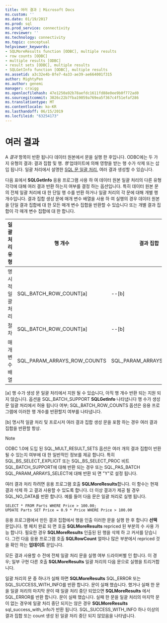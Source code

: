 ```yaml
---
title: 여러 결과 | Microsoft Docs
ms.custom: ''
ms.date: 01/19/2017
ms.prod: sql
ms.prod_service: connectivity
ms.reviewer: ''
ms.technology: connectivity
ms.topic: conceptual
helpviewer_keywords:
- SQLMoreResults function [ODBC], multiple results
- row counts [ODBC]
- multiple results [ODBC]
- result sets [ODBC], multiple results
- SQLGetInfo function [ODBC], multiple results
ms.assetid: a3c32e4b-8fe7-4a33-ae39-ae664001f315
author: MightyPen
ms.author: genemi
manager: craigg
ms.openlocfilehash: 47e1250a92b78aefdc1611fd88e0ee9b0f772ad0
ms.sourcegitcommit: 3026c22b7fba19059a769ea5f367c4f51efaf286
ms.translationtype: MT
ms.contentlocale: ko-KR
ms.lasthandoff: 06/15/2019
ms.locfileid: "63254173"
---
```

# <a name="multiple-results"></a>여러 결과
A *결과* 항목이 반환 됩니다 데이터 원본에서 문을 실행 한 후입니다. ODBC에는 두 가지 유형의 결과: 결과 집합 및 행. *행* 업데이트에 의해 영향을 받는 행 수가 삭제 또는 삽입 됩니다. 일괄 처리에서 설명한 [SQL 문 일괄 처리](../../../odbc/reference/develop-app/batches-of-sql-statements.md), 여러 결과 생성할 수 있습니다.  
  
 다음 표에서 **SQLGetInfo** 응용 프로그램 사용 하 여 데이터 원본 일괄 처리의 다른 유형 각각에 대해 여러 결과 반환 하는지 여부를 결정 하는 옵션입니다. 특히 데이터 원본 문의 전체 일괄 처리에 대 한 단일 행 수를 반환 하거나 일괄 처리의 각 문에 대해 개별 행 개수입니다. 결과 집합 생성 문에 매개 변수 배열을 사용 하 여 실행의 경우 데이터 원본을 단일 결과 집합에 대 한 모든 매개 변수 집합을 반환할 수 있습니다 또는 개별 결과 집합이 각 매개 변수 집합에 대 한 합니다.  
  
|일괄 처리 유형|행 개수|결과 집합|  
|----------------|----------------|-----------------|  
|명시적 일괄 처리|SQL_BATCH_ROW_COUNT[a]|--[b]|  
|절차|SQL_BATCH_ROW_COUNT[a]|--[b]|  
|매개 변수 배열|SQL_PARAM_ARRAYS_ROW_COUNTS|SQL_PARAM_ARRAYS_SELECTS|  
  
 [a] 행 수가 생성 문 일괄 처리에서 지원 될 수 있습니다, 아직 행 개수 반환 되는 지원 되지 않습니다. 옵션을 SQL_BATCH_SUPPORT **SQLGetInfo** 나타냅니다 행 수가 생성 문 일괄 처리에서 허용 됩니다 여부; SQL_BATCH_ROW_COUNTS 옵션은 응용 프로그램에 이러한 행 개수를 반환할지 여부를 나타냅니다.  
  
 [b] 명시적 일괄 처리 및 프로시저 여러 결과 집합 생성 문을 포함 하는 경우 여러 결과 집합을 반환할 항상.  
  
> [!NOTE]  
>  ODBC 1.0에 도입 된 SQL_MULT_RESULT_SETS 옵션은 여러 개의 결과 집합이 반환 될 수 있는지 여부에 대 한 일반적인 정보를 제공 합니다. 특히 SQL_BS_SELECT_EXPLICIT 또는 SQL_BS_SELECT_PROC 비트 SQL_BATCH_SUPPORT에 대해 반환 되는 경우 또는 SQL_PAS_BATCH SQL_PARAM_ARRAYS_SELECT에 대해 반환 되 면 "Y"로 설정 됩니다.  
  
 여러 결과 처리 하려면 응용 프로그램 호출 **SQLMoreResults**합니다. 이 함수는 현재 결과 삭제 하 고 결과 사용할 수 있도록 합니다. 더 이상 결과가 제공 될 경우 SQL_NO_DATA를 반환 합니다. 예를 들어 다음 문은 일괄 처리로 실행 됩니다.  
  
```  
SELECT * FROM Parts WHERE Price > 100.00;  
UPDATE Parts SET Price = 0.9 * Price WHERE Price > 100.00  
```  
  
 응용 프로그램에서 만든 결과 집합에서 행을 인출 이러한 문을 실행 한 후 합니다 **선택** 문입니다. 행 페치 완료 되 면 호출 **SQLMoreResults** repriced 된 부분의 수 사용 가능 합니다. 필요한 경우 **SQLMoreResults** 인출된 된 행을 삭제 하 고 커서를 닫습니다. 그런 다음 응용 프로그램 호출 **SQLRowCount** 얼마나 많은 부분에서 repriced 것을 확인 하는 **업데이트** 문입니다.  
  
 모든 결과 사용할 수 전에 전체 일괄 처리 문을 실행 여부 드라이버별 인 합니다. 이 경우; 일부 구현 다른 호출 **SQLMoreResults** 일괄 처리의 다음 문으로 실행을 트리거합니다.  
  
 일괄 처리의 문 중 하나가 실패 하면 **SQLMoreResults** SQL_ERROR 또는 SQL_SUCCESS_WITH_INFO를 반환 합니다. 문이 실패 했습니다. 했거나 실패 한 문을 일괄 처리의 마지막 문이 때 일괄 처리 중단 되었으면 **SQLMoreResults** 에서 SQL_ERROR를 반환 합니다. 문이 실패 했습니다. 실패 한 문을 일괄 처리의 마지막 문이 없는 경우에 일괄 처리 중단 되지는 않은 경우 **SQLMoreResults** sql_success_with_info가 반환 됩니다. SQL_SUCCESS_WITH_INFO 하나 이상의 결과 집합 또는 count 생성 된 일괄 처리 중단 되지 않았음을 나타냅니다.
